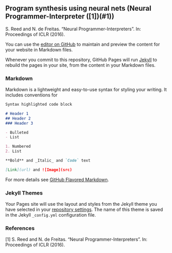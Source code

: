 ## Program synthesis using neural nets (Neural Programmer-Interpreter ([1])(#1))

S. Reed and N. de Freitas. “Neural Programmer-Interpreters”. In: Proceedings of ICLR (2016).

You can use the [editor on GitHub](https://github.com/ThousandMonkeysTypewriter/ThousandMonkeysTypewriter.github.io/edit/master/README.md) to maintain and preview the content for your website in Markdown files.

Whenever you commit to this repository, GitHub Pages will run [Jekyll](https://jekyllrb.com/) to rebuild the pages in your site, from the content in your Markdown files.

### Markdown

Markdown is a lightweight and easy-to-use syntax for styling your writing. It includes conventions for

```markdown
Syntax highlighted code block

# Header 1
## Header 2
### Header 3

- Bulleted
- List

1. Numbered
2. List

**Bold** and _Italic_ and `Code` text

[Link](url) and ![Image](src)
```

For more details see [GitHub Flavored Markdown](https://guides.github.com/features/mastering-markdown/).

### Jekyll Themes

Your Pages site will use the layout and styles from the Jekyll theme you have selected in your [repository settings](https://github.com/ThousandMonkeysTypewriter/ThousandMonkeysTypewriter.github.io/settings). The name of this theme is saved in the Jekyll `_config.yml` configuration file.

### References

<a name="1"></a> [1] S. Reed and N. de Freitas. “Neural Programmer-Interpreters”. In: Proceedings of ICLR (2016).
